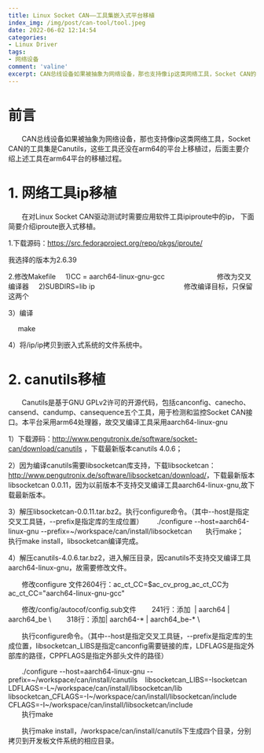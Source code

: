 ```yaml
---
title: Linux Socket CAN——工具集嵌入式平台移植
index_img: /img/post/can-tool/tool.jpeg
date: 2022-06-02 12:14:54
categories:
- Linux Driver
tags:
- 网络设备
comment: 'valine'
excerpt: CAN总线设备如果被抽象为网络设备，那也支持像ip这类网络工具，Socket CAN的工具集是Canutils，这些工具还没在arm64的平台上移植过，后面主要介绍上述工具在arm64平台的移植过程。
---
```


<!--more-->

# 前言
       CAN总线设备如果被抽象为网络设备，那也支持像ip这类网络工具，Socket CAN的工具集是Canutils，这些工具还没在arm64的平台上移植过，后面主要介绍上述工具在arm64平台的移植过程。
       
# 1. 网络工具ip移植
       在对Linux Socket CAN驱动测试时需要应用软件工具ipiproute中的ip， 下面简要介绍iproute嵌入式移植。

1.下载源码：<https://src.fedoraproject.org/repo/pkgs/iproute/>

[](https://src.fedoraproject.org/repo/pkgs/iproute/) 我选择的版本为2.6.39

2.修改Makefile
    1\)CC = aarch64-linux-gnu-gcc                           修改为交叉编译器
    2\)SUBDIRS=lib ip                                              修改编译目标，只保留这两个

3）编译

     make

4）将/ip/ip拷贝到嵌入式系统的文件系统中。

# 2. canutils移植
       Canutils是基于GNU GPLv2许可的开源代码，包括canconfig、canecho、cansend、candump、cansequence五个工具，用于检测和监控Socket CAN接口。本平台采用arm64处理器，故交叉编译工具采用aarch64-linux-gnu

1）下载源码：<http://www.pengutronix.de/software/socket-can/download/canutils> ，下载最新版本canutils 4.0.6；

2）因为编译canutils需要libsocketcan库支持，下载libsocketcan：<http://www.pengutronix.de/software/libsocketcan/download/>，下载最新版本libsocketcan 0.0.11，因为以前版本不支持交叉编译工具aarch64-linux-gnu,故下载最新版本。

3）解压libsocketcan-0.0.11.tar.bz2。执行configure命令。（其中--host是指定交叉工具链，--prefix是指定库的生成位置） 
      ./configure \--host=aarch64-linux-gnu \--prefix=\~/workspace/can/install/libsocketcan 
      执行make； 
      执行make install，libsocketcan编译完成。

4）解压canutils-4.0.6.tar.bz2，进入解压目录，因canutils不支持交叉编译工具aarch64-linux-gnu，故需要修改文件。

       修改configure 文件2604行：ac\_ct\_CC=\$ac\_cv\_prog\_ac\_ct\_CC为ac\_ct\_CC="aarch64-linux-gnu-gcc"

       修改/config/autocof/config.sub文件
       241行：添加  | aarch64 | aarch64\_be \\
       318行：添加| aarch64-\* | aarch64\_be-\* \\

       执行configure命令。（其中--host是指定交叉工具链，--prefix是指定库的生成位置，libsocketcan\_LIBS是指定canconfig需要链接的库，LDFLAGS是指定外部库的路径，CPPFLAGS是指定外部头文件的路径）

       ./configure \--host=aarch64-linux-gnu \--prefix=\~/workspace/can/install/canutils    libsocketcan\_LIBS=-lsocketcan LDFLAGS=-L\~/workspace/can/install/libsocketcan/lib  libsocketcan\_CFLAGS=-I\~/workspace/can/install/libsocketcan/include CFLAGS=-I\~/workspace/can/install/libsocketcan/include  
       执行make

       执行make install，/workspace/can/install/canutils下生成四个目录，分别拷贝到开发板文件系统的相应目录。

